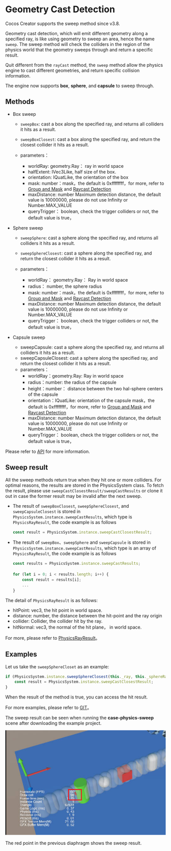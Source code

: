 # Geometry Cast Detection

Cocos Creator supports the sweep method since v3.8.

Geometry cast detection, which will emit different geometry along a specified ray, is like using geometry to sweep an area, hence the name `sweep`. The sweep method will check the colliders in the region of the physics world that the geometry sweeps through and return a specific result.

Quit different from the `rayCast` method, the `sweep` method allow the physics engine to cast different geometries, and return specific collision information.

The engine now supports **box**, **sphere**, and **capsule** to sweep through.

## Methods

- Box sweep
    - `sweepBox`: cast a box along the specified ray, and returns all colliders it hits as a result.
    - `sweepBoxClosest`: cast a box along the specified ray, and return the closest collider it hits as a result.

    - parameters：

        - worldRay: geometry.Ray： ray in world space
        - halfExtent: IVec3Like, half size of the box.
        - orientation: IQuatLike, the orientation of the box
        - mask: number：mask，the default is 0xffffffff，for more, refer to [Group and Mask](./physics-group-mask.md) and [Raycast Detection](./physics-raycast.md)
        - maxDistance: number Maximum detection distance, the default value is 10000000, please do not use Infinity or Number.MAX_VALUE
        - queryTrigger： boolean, check the trigger colliders or not, the default value is true，

- Sphere sweep
    - `sweepSphere`: cast a sphere along the specified ray, and returns all colliders it hits as a result.
    - `sweepSphereClosest`: cast a sphere along the specified ray, and return the closest collider it hits as a result.

    - parameters：
        - worldRay： geometry.Ray： Ray in world space
        - radius： number, the sphere radius
        - mask: number：mask，the default is 0xffffffff，for more, refer to [Group and Mask](./physics-group-mask.md) and [Raycast Detection](./physics-raycast.md)
        - maxDistance: number Maximum detection distance, the default value is 10000000, please do not use Infinity or Number.MAX_VALUE
        - queryTrigger： boolean, check the trigger colliders or not, the default value is true，

- Capsule sweep
    - sweepCapsule: cast a sphere along the specified ray, and returns all colliders it hits as a result.
    - sweepCapsuleClosest: cast a sphere along the specified ray, and return the closest collider it hits as a result.
    - parameters：
        - worldRay：geometry.Ray: Ray in world space
        - radius：number: the radius of the capsule
        - height：number： distance between the two hal-sphere centers of the capsule
        - orientation：IQuatLike: orientation of the capsule
        mask，the default is 0xffffffff，for more, refer to [Group and Mask](./physics-group-mask.md) and [Raycast Detection](./physics-raycast.md)
        - maxDistance: number Maximum detection distance, the default value is 10000000, please do not use Infinity or Number.MAX_VALUE
        - queryTrigger： boolean, check the trigger colliders or not, the default value is true，

Please refer to  [API](__APIDOC__/zh/class/PhysicsSystem) for more information.

## Sweep result

All the sweep methods return true when they hit one or more colliders. For optimal reasons, the results are stored in the PhysicsSystem class. To fetch the result, please use `sweepCastClosestResult/sweepCastResults` or clone it out in case the former result may be invalid after the next sweep.

- The result of `sweepBoxClosest`, `sweepSphereClosest`, and `sweepCapsuleClosest` is stored in `PhysicsSystem.instance.sweepCastResults`, which type is `PhysicsRayResult`, the code example is as follows

  ```ts
  const result = PhysicsSystem.instance.sweepCastClosestResult;
  ```

- The result of `sweepBox`、`sweepSphere` and `sweepCapsule` is stored in `PhysicsSystem.instance.sweepCastResults`, which type is an array of `PhysicsRayResult`, the code example is as follows

    ```ts
    const results = PhysicsSystem.instance.sweepCastResults;

    for (let i = 0; i < results.length; i++) {
        const result = results[i];
        ...
    }
    ```

The detail of `PhysicsRayResult` is as follows:
- hitPoint: vec3, the hit point in world space.
- distance: number, the distance between the hit-point and the ray origin
- collider: Collider, the collider hit by the ray.
- hitNormal: vec3, the normal of the hit plane， in world space.

For more, please refer to [PhysicsRayResult](__APIDOC__/en/class/physics.PhysicsRayResult)。

## Examples

Let us take the `sweepSphereCloset` as an example:

```ts
if (PhysicsSystem.instance.sweepSphereClosest(this._ray, this._sphereRadius * this._scale, this._mask, this._maxDistance, this._queryTrigger)) {
    const result = PhysicsSystem.instance.sweepCastClosestResult;
}
```

When the result of the method is true, you can access the hit result.

For more examples, please refer to [GIT](https://github.com/cocos/cocos-example-projects/tree/master/physics-3d)。

The sweep result can be seen when running the **case-physics-sweep** scene after downloading the example project.

![sweep.jpg](./img/sweep.jpg)

The red point in the previous diaphragm shows the sweep result.
